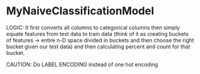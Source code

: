 # MyNaiveClassificationModel

LOGIC:
It first converts all columns to categorical columns then simply equate features from test data to train data (think of it as 
creating buckets of features -> entire n-D space divided in buckets and then choose the right bucket given our test data)
and then calculating percent and count for that bucket.

CAUTION:
Do LABEL ENCODING instead of one hot encoding
